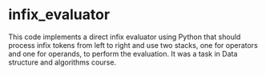 # infix_evaluator
This code implements a direct infix evaluator using Python that should process infix tokens from left to right and use two stacks, one for operators and one for operands, to perform the evaluation. It was a task in Data structure and algorithms course.
